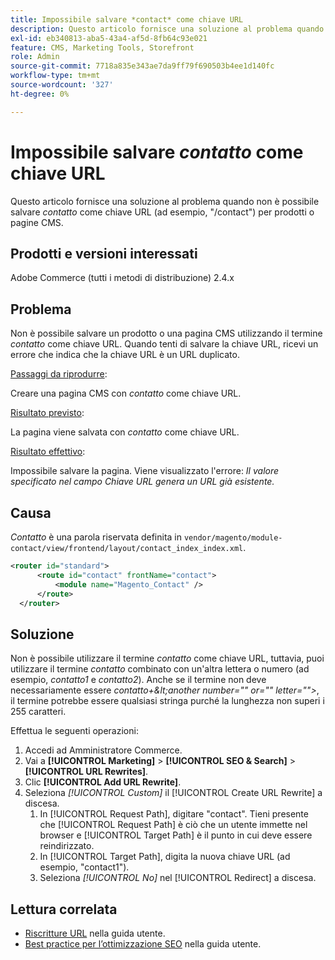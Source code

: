 ```yaml
---
title: Impossibile salvare *contact* come chiave URL
description: Questo articolo fornisce una soluzione al problema quando non è possibile salvare *contact* come chiave URL (ad esempio, "/contact") per i prodotti o le pagine CMS. Quando tenti di salvare la chiave URL, ricevi un errore che indica che la chiave URL è un URL duplicato.
exl-id: eb340813-aba5-43a4-af5d-8fb64c93e021
feature: CMS, Marketing Tools, Storefront
role: Admin
source-git-commit: 7718a835e343ae7da9ff79f690503b4ee1d140fc
workflow-type: tm+mt
source-wordcount: '327'
ht-degree: 0%

---
```


# Impossibile salvare *contatto* come chiave URL

Questo articolo fornisce una soluzione al problema quando non è possibile salvare *contatto* come chiave URL (ad esempio, &quot;/contact&quot;) per prodotti o pagine CMS.

## Prodotti e versioni interessati

Adobe Commerce (tutti i metodi di distribuzione) 2.4.x

## Problema

Non è possibile salvare un prodotto o una pagina CMS utilizzando il termine *contatto* come chiave URL. Quando tenti di salvare la chiave URL, ricevi un errore che indica che la chiave URL è un URL duplicato.

<u>Passaggi da riprodurre</u>:

Creare una pagina CMS con *contatto* come chiave URL.

<u>Risultato previsto</u>:

La pagina viene salvata con *contatto* come chiave URL.

<u>Risultato effettivo</u>:

Impossibile salvare la pagina. Viene visualizzato l&#39;errore: *Il valore specificato nel campo Chiave URL genera un URL già esistente.*

## Causa

*Contatto* è una parola riservata definita in `vendor/magento/module-contact/view/frontend/layout/contact_index_index.xml`.

```xml
<router id="standard">
      <route id="contact" frontName="contact">
          <module name="Magento_Contact" />
      </route>
  </router>
```

## Soluzione

Non è possibile utilizzare il termine *contatto* come chiave URL, tuttavia, puoi utilizzare il termine *contatto* combinato con un&#39;altra lettera o numero (ad esempio, *contatto1* e *contatto2*). Anche se il termine non deve necessariamente essere *contatto+\&lt;another number=&quot;&quot; or=&quot;&quot; letter=&quot;&quot;>*, il termine potrebbe essere qualsiasi stringa purché la lunghezza non superi i 255 caratteri.

Effettua le seguenti operazioni:

1. Accedi ad Amministratore Commerce.
1. Vai a **[!UICONTROL Marketing]** > **[!UICONTROL SEO & Search]** > **[!UICONTROL URL Rewrites]**.
1. Clic **[!UICONTROL Add URL Rewrite]**.
1. Seleziona *[!UICONTROL Custom]* il [!UICONTROL Create URL Rewrite] a discesa.
   1. In [!UICONTROL Request Path], digitare &quot;contact&quot;. Tieni presente che [!UICONTROL Request Path] è ciò che un utente immette nel browser e [!UICONTROL Target Path] è il punto in cui deve essere reindirizzato.
   1. In [!UICONTROL Target Path], digita la nuova chiave URL (ad esempio, &quot;contact1&quot;).
   1. Seleziona *[!UICONTROL No]* nel [!UICONTROL Redirect] a discesa.

## Lettura correlata

* [Riscritture URL](https://docs.magento.com/user-guide/marketing/url-rewrite.html) nella guida utente.
* [Best practice per l’ottimizzazione SEO](https://docs.magento.com/user-guide/marketing/seo-best-practices.html) nella guida utente.
